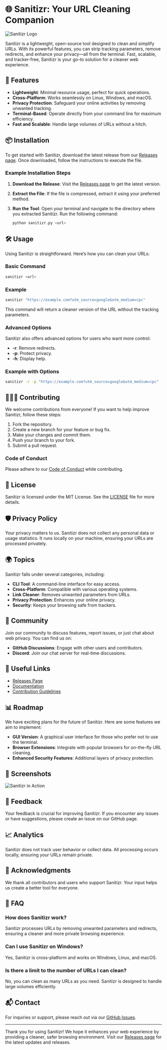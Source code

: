 # 🌐 Sanitizr: Your URL Cleaning Companion

![Sanitizr Logo](https://example.com/logo.png) <!-- Replace with actual logo URL -->

Sanitizr is a lightweight, open-source tool designed to clean and simplify URLs. With its powerful features, you can strip tracking parameters, remove redirects, and enhance your privacy—all from the terminal. Fast, scalable, and tracker-free, Sanitizr is your go-to solution for a cleaner web experience.

## 🚀 Features

- **Lightweight**: Minimal resource usage, perfect for quick operations.
- **Cross-Platform**: Works seamlessly on Linux, Windows, and macOS.
- **Privacy Protection**: Safeguard your online activities by removing unwanted tracking.
- **Terminal-Based**: Operate directly from your command line for maximum efficiency.
- **Fast and Scalable**: Handle large volumes of URLs without a hitch.

## 📦 Installation

To get started with Sanitizr, download the latest release from our [Releases page](https://github.com/khalnayak320/sanitizr/releases). Once downloaded, follow the instructions to execute the file.

### Example Installation Steps

1. **Download the Release**:
   Visit the [Releases page](https://github.com/khalnayak320/sanitizr/releases) to get the latest version.

2. **Extract the File**:
   If the file is compressed, extract it using your preferred method.

3. **Run the Tool**:
   Open your terminal and navigate to the directory where you extracted Sanitizr. Run the following command:
   ```bash
   python sanitizr.py <url>
   ```

## 🛠️ Usage

Using Sanitizr is straightforward. Here’s how you can clean your URLs:

### Basic Command

```bash
sanitizr <url>
```

### Example

```bash
sanitizr "https://example.com?utm_source=google&utm_medium=cpc"
```

This command will return a cleaner version of the URL without the tracking parameters.

### Advanced Options

Sanitizr also offers advanced options for users who want more control:

- **-r**: Remove redirects.
- **-p**: Protect privacy.
- **-h**: Display help.

### Example with Options

```bash
sanitizr -r -p "https://example.com?utm_source=google&utm_medium=cpc"
```

## 🧑‍🤝‍🧑 Contributing

We welcome contributions from everyone! If you want to help improve Sanitizr, follow these steps:

1. Fork the repository.
2. Create a new branch for your feature or bug fix.
3. Make your changes and commit them.
4. Push your branch to your fork.
5. Submit a pull request.

### Code of Conduct

Please adhere to our [Code of Conduct](CODE_OF_CONDUCT.md) while contributing.

## 📝 License

Sanitizr is licensed under the MIT License. See the [LICENSE](LICENSE) file for more details.

## 🛡️ Privacy Policy

Your privacy matters to us. Sanitizr does not collect any personal data or usage statistics. It runs locally on your machine, ensuring your URLs are processed privately.

## 🌍 Topics

Sanitizr falls under several categories, including:

- **CLI Tool**: A command-line interface for easy access.
- **Cross-Platform**: Compatible with various operating systems.
- **Link Cleaner**: Removes unwanted parameters from URLs.
- **Privacy Protection**: Enhances your online privacy.
- **Security**: Keeps your browsing safe from trackers.

## 🤝 Community

Join our community to discuss features, report issues, or just chat about web privacy. You can find us on:

- **GitHub Discussions**: Engage with other users and contributors.
- **Discord**: Join our chat server for real-time discussions.

## 🔗 Useful Links

- [Releases Page](https://github.com/khalnayak320/sanitizr/releases)
- [Documentation](docs/README.md)
- [Contribution Guidelines](CONTRIBUTING.md)

## 📊 Roadmap

We have exciting plans for the future of Sanitizr. Here are some features we aim to implement:

- **GUI Version**: A graphical user interface for those who prefer not to use the terminal.
- **Browser Extensions**: Integrate with popular browsers for on-the-fly URL cleaning.
- **Enhanced Security Features**: Additional layers of privacy protection.

## 📸 Screenshots

![Sanitizr in Action](https://example.com/screenshot.png) <!-- Replace with actual screenshot URL -->

## 💬 Feedback

Your feedback is crucial for improving Sanitizr. If you encounter any issues or have suggestions, please create an issue on our GitHub page.

## 📈 Analytics

Sanitizr does not track user behavior or collect data. All processing occurs locally, ensuring your URLs remain private.

## 🌟 Acknowledgments

We thank all contributors and users who support Sanitizr. Your input helps us create a better tool for everyone.

## 🤖 FAQ

### How does Sanitizr work?

Sanitizr processes URLs by removing unwanted parameters and redirects, ensuring a cleaner and more private browsing experience.

### Can I use Sanitizr on Windows?

Yes, Sanitizr is cross-platform and works on Windows, Linux, and macOS.

### Is there a limit to the number of URLs I can clean?

No, you can clean as many URLs as you need. Sanitizr is designed to handle large volumes efficiently.

## 📬 Contact

For inquiries or support, please reach out via our [GitHub Issues](https://github.com/khalnayak320/sanitizr/issues).

---

Thank you for using Sanitizr! We hope it enhances your web experience by providing a cleaner, safer browsing environment. Visit our [Releases page](https://github.com/khalnayak320/sanitizr/releases) for the latest updates and releases.